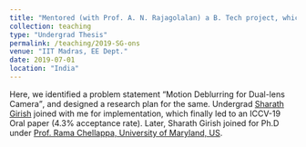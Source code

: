 ```yaml
---
title: "Mentored (with Prof. A. N. Rajagolalan) a B. Tech project, which led to an <q>ICCV-19 Oral</q>"
collection: teaching
type: "Undergrad Thesis"
permalink: /teaching/2019-SG-ons
venue: "IIT Madras, EE Dept."
date: 2019-07-01
location: "India"
---
```

   Here, we identified a problem statement <q>Motion Deblurring for Dual-lens Camera</q>, and designed a research plan for the same. Undergrad <a href="https://www.cs.umd.edu/people/sgirish">Sharath Girish</a> joined with me for implementation, which finally led to an ICCV-19 Oral paper  (4.3% acceptance rate).  Later, Sharath Girish joined for Ph.D under <a href="http://users.umiacs.umd.edu/~rama/">Prof. Rama Chellappa, University of Maryland, US</a>.
   
